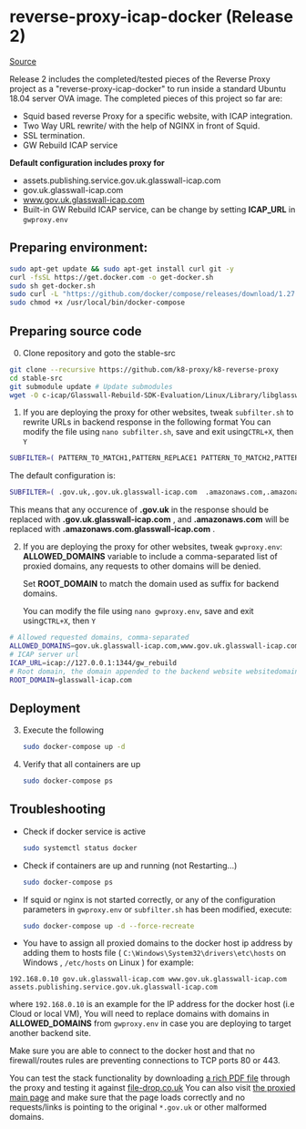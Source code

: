 # reverse-proxy-icap-docker (Release 2)

[Source](https://github.com/k8-proxy/k8-reverse-proxy)

Release 2 includes the completed/tested pieces of the Reverse Proxy project as a "reverse-proxy-icap-docker" to run inside a standard Ubuntu 18.04 server OVA image. The completed pieces of this project so far are:

- Squid based reverse Proxy for a specific website, with ICAP integration.
- Two Way URL rewrite/ with the help of NGINX in front of Squid.
- SSL termination.
- GW Rebuild ICAP service

**Default configuration includes proxy for**

- assets.publishing.service.gov.uk.glasswall-icap.com
- gov.uk.glasswall-icap.com
- www.gov.uk.glasswall-icap.com
- Built-in GW Rebuild ICAP service, can be change by setting **ICAP_URL** in `gwproxy.env`

## Preparing environment:

```bash
sudo apt-get update && sudo apt-get install curl git -y
curl -fsSL https://get.docker.com -o get-docker.sh
sudo sh get-docker.sh
sudo curl -L "https://github.com/docker/compose/releases/download/1.27.0/docker-compose-$(uname -s)-$(uname -m)" -o /usr/local/bin/docker-compose
sudo chmod +x /usr/local/bin/docker-compose
```

## Preparing source code

0. Clone repository and goto the stable-src

```bash
git clone --recursive https://github.com/k8-proxy/k8-reverse-proxy
cd stable-src
git submodule update # Update submodules
wget -O c-icap/Glasswall-Rebuild-SDK-Evaluation/Linux/Library/libglasswall.classic.so https://raw.githubusercontent.com/filetrust/Glasswall-Rebuild-SDK-Evaluation/master/Linux/Library/libglasswall.classic.so # Get latest evaluation build of GW Rebuild engine
```

1. If you are deploying the proxy for other websites, tweak `subfilter.sh` to rewrite URLs in backend response in the following format
   You can modify the file using `nano subfilter.sh`, save and exit using`CTRL+X`, then `Y`

```bash
SUBFILTER=( PATTERN_TO_MATCH1,PATTERN_REPLACE1 PATTERN_TO_MATCH2,PATTERN_REPLACE2 )
```

The default configuration is:

```bash
SUBFILTER=( .gov.uk,.gov.uk.glasswall-icap.com  .amazonaws.com,.amazonaws.com.glasswall-icap.com )
```

This means that any occurence of **.gov.uk** in the response should be replaced with **.gov.uk.glasswall-icap.com** , and **.amazonaws.com** will be replaced with **.amazonaws.com.glasswall-icap.com** .

2. If you are deploying the proxy for other websites, tweak `gwproxy.env`:
   **ALLOWED_DOMAINS** variable to include a comma-separated list of proxied domains, any requests to other domains will be denied.
   
   Set **ROOT_DOMAIN** to match the domain used as suffix for backend domains.
   
   You can modify the file using `nano gwproxy.env`, save and exit using`CTRL+X`, then `Y`

```bash
# Allowed requested domains, comma-separated
ALLOWED_DOMAINS=gov.uk.glasswall-icap.com,www.gov.uk.glasswall-icap.com,assets.publishing.service.gov.uk.glasswall-icap.com
# ICAP server url
ICAP_URL=icap://127.0.0.1:1344/gw_rebuild
# Root domain, the domain appended to the backend website websitedomain
ROOT_DOMAIN=glasswall-icap.com
```

## Deployment

3. Execute the following
   
   ```bash
   sudo docker-compose up -d
   ```

4. Verify that all containers are up
   
   ```bash
   sudo docker-compose ps
   ```

## Troubleshooting

- Check if docker service is active
  
  ```bash
  sudo systemctl status docker
  ```

- Check if containers are up and running (not Restarting...)
  
  ```bash
  sudo docker-compose ps
  ```

- If squid or nginx is not started correctly, or any of the configuration parameters in `gwproxy.env` or `subfilter.sh` has been modified, execute:
  
  ```bash
  sudo docker-compose up -d --force-recreate
  ```

- You have to assign all proxied domains to the docker host ip address by adding them to hosts file ( `C:\Windows\System32\drivers\etc\hosts` on Windows , `/etc/hosts` on Linux )
  for example: 

```
192.168.0.10 gov.uk.glasswall-icap.com www.gov.uk.glasswall-icap.com assets.publishing.service.gov.uk.glasswall-icap.com
```

where `192.168.0.10` is an example for the IP address for the docker host (i.e Cloud or local VM), You will need to replace domains with domains in **ALLOWED_DOMAINS** from `gwproxy.env` in case you are deploying to target another backend site.

Make sure you are able to connect to the docker host and that no firewall/routes rules are preventing connections to TCP ports 80 or 443.

You can test the stack functionality by downloading [a rich PDF file](https://assets.publishing.service.gov.uk.glasswall-icap.com/government/uploads/system/uploads/attachment_data/file/901225/uk-internal-market-white-paper.pdf) through the proxy and testing it against [file-drop.co.uk](https://file-drop.co.uk)
You can also visit [the proxied main page](https://www.gov.uk.glasswall-icap.com/) and make sure that the page loads correctly and no requests/links is pointing to the original `*.gov.uk` or other malformed domains.

